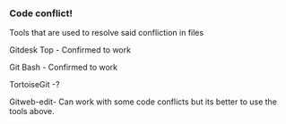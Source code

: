 ### Code conflict!

Tools that are used to resolve said confliction in files

Gitdesk Top - Confirmed to work

Git Bash - Confirmed to work

TortoiseGit -?

Gitweb-edit- Can work with some code conflicts but its better to use the tools above.


